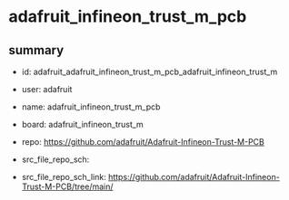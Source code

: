 # adafruit_infineon_trust_m_pcb
 
## summary 
* id: adafruit_adafruit_infineon_trust_m_pcb_adafruit_infineon_trust_m
* user: adafruit
* name: adafruit_infineon_trust_m_pcb
* board: adafruit_infineon_trust_m
* repo: https://github.com/adafruit/Adafruit-Infineon-Trust-M-PCB



* src_file_repo_sch: 
* src_file_repo_sch_link: https://github.com/adafruit/Adafruit-Infineon-Trust-M-PCB/tree/main/




